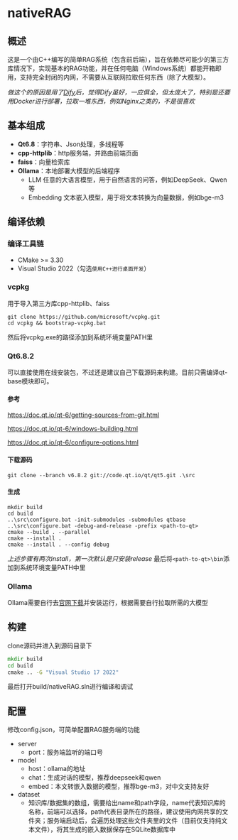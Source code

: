 # nativeRAG

## 概述
这是一个由C++编写的简单RAG系统（包含前后端），旨在依赖尽可能少的第三方库情况下，实现基本的RAG功能，并在任何电脑（Windows系统）都能开箱即用，支持完全封闭的内网，不需要从互联网拉取任何东西（除了大模型）。

*做这个的原因是用了[Dify](https://github.com/langgenius/dify)后，觉得Dify虽好，一应俱全，但太庞大了，特别是还要用Docker进行部署，拉取一堆东西，例如Nginx之类的，不是很喜欢*

## 基本组成
- **Qt6.8**：字符串、Json处理，多线程等
- **cpp-httplib**：http服务端，并路由前端页面
- **faiss**：向量检索库
- **Ollama**：本地部署大模型的后端程序
	- LLM 任意的大语言模型，用于自然语言的问答，例如DeepSeek、Qwen等
	- Embedding 文本嵌入模型，用于将文本转换为向量数据，例如bge-m3

## 编译依赖
### 编译工具链
- CMake >= 3.30
- Visual Studio 2022（勾选`使用C++进行桌面开发`）

### vcpkg
用于导入第三方库cpp-httplib、faiss
```
git clone https://github.com/microsoft/vcpkg.git
cd vcpkg && bootstrap-vcpkg.bat
```
然后将vcpkg.exe的路径添加到系统环境变量PATH里

### Qt6.8.2
可以直接使用在线安装包，不过还是建议自己下载源码来构建。目前只需编译qt-base模块即可。

#### 参考
https://doc.qt.io/qt-6/getting-sources-from-git.html

https://doc.qt.io/qt-6/windows-building.html

https://doc.qt.io/qt-6/configure-options.html

#### 下载源码
`git clone --branch v6.8.2 git://code.qt.io/qt/qt5.git .\src`

#### 生成
```
mkdir build
cd build
..\src\configure.bat -init-submodules -submodules qtbase
..\src\configure.bat -debug-and-release -prefix <path-to-qt>
cmake --build . --parallel
cmake --install .
cmake --install . --config debug
```
*上述步骤有两次install，第一次默认是只安装release*
最后将`<path-to-qt>\bin`添加到系统环境变量PATH中里

### Ollama
Ollama需要自行去[官网下载](https://ollama.com/)并安装运行，根据需要自行拉取所需的大模型

## 构建
clone源码并进入到源码目录下
```cmd
mkdir build
cd build
cmake .. -G "Visual Studio 17 2022"
```

最后打开build/nativeRAG.sln进行编译和调试

## 配置
修改config.json，可简单配置RAG服务端的功能
- server
	- port：服务端监听的端口号
- model
	- host：ollama的地址
	- chat：生成对话的模型，推荐deepseek和qwen
	- embed：本文转嵌入数据的模型，推荐bge-m3，对中文支持友好
- dataset
	- 知识库/数据集的数组，需要给出name和path字段，name代表知识库的名称，前端可以选择，path代表目录所在的路径，建议使用内网共享的文件夹；服务端启动后，会遍历处理这些文件夹里的文件（目前仅支持纯文本文件），将其生成的嵌入数据保存在SQLite数据库中